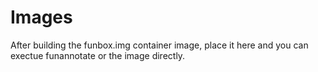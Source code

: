 # Images
After building the funbox.img container image, place it here and you can exectue funannotate or the image directly.
